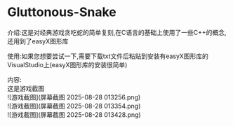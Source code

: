 # Gluttonous-Snake
介绍:这是对经典游戏贪吃蛇的简单复刻,在C语言的基础上使用了一些C++的概念,还用到了easyX图形库

使用:如果您想要尝试一下,需要下载txt文件后粘贴到安装有easyX图形库的VisualStudio上(easyX图形库的安装很简单)

内容:  
这是游戏截图  
![游戏截图](屏幕截图 2025-08-28 013256.png)  
![游戏截图](屏幕截图 2025-08-28 013354.png)  
![游戏截图](屏幕截图 2025-08-28 013428.png)
